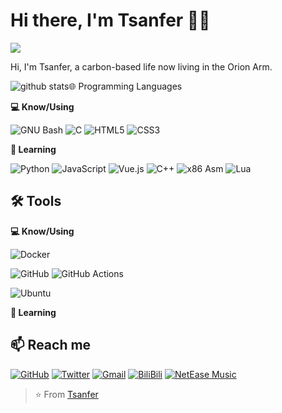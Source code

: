 # Hi there, I'm Tsanfer 👋👾

![](https://komarev.com/ghpvc/?username=Tsanfer&style=flat-square)

Hi, I'm Tsanfer, a carbon-based life now living in the Orion Arm.

<picture decoding="async" loading="lazy">
  <source media="(prefers-color-scheme: light)" srcset="https://raw.githubusercontent.com/Tsanfer/Tsanfer/output/github-stats.png">
  <source media="(prefers-color-scheme: dark)" srcset="https://raw.githubusercontent.com/Tsanfer/Tsanfer/output/github-stats-dark.png">
<!--   <img alt="github stats" src="https://pixel-profile.vercel.app/api/github-stats?username=Tsanfer&screen_effect=false&theme=fuji&hide=avatar&dithering=true"> -->
  <img alt="github stats" src="https://pixel-profile.vercel.app/api/github-stats?username=Tsanfer&theme=summer&pixelate_avatar=false&background=gray>
</picture>

<!-- - 🔭 I’m currently working on ... -->
<!-- - 👯 I’m looking to collaborate on ... -->
<!-- - 🤔 I’m looking for help with ... -->
<!-- - 💬 Ask me about ... -->
<!-- - ⚡ Fun fact: ... -->
<!-- - 😄 Pronouns: ... -->

## 🌐 Programming Languages

**💻 Know/Using**

![GNU Bash](https://img.shields.io/badge/-GNU%20Bash-4EAA25?style=flat-square&logo=GNU%20Bash&logoColor=white)
![C](https://img.shields.io/badge/-C-A8B9CC?style=flat-square&logo=C&logoColor=white)
![HTML5](https://img.shields.io/badge/-HTML5-E34F26?style=flat-square&logo=HTML5&logoColor=white)
![CSS3](https://img.shields.io/badge/-CSS3-1572B6?style=flat-square&logo=CSS3)

**🌱 Learning**

![Python](https://img.shields.io/badge/-Python-3776AB?style=flat-square&logo=Python&logoColor=white)
![JavaScript](https://img.shields.io/badge/-JavaScript-F7DF1E?style=flat-square&logo=JavaScript&logoColor=white)
![Vue.js](https://img.shields.io/badge/-Vue.js-4FC08D?style=flat-square&logo=Vue.js&logoColor=white)
![C++](https://img.shields.io/badge/-C++-00599C?style=flat-square&logo=C%2B%2B&logoColor=white)
![x86 Asm](https://img.shields.io/badge/-x86%20Asm-black?style=flat-square)
![Lua](https://img.shields.io/badge/-Lua-2C2D72?style=flat-square&logo=Lua)

## 🛠️ Tools

**💻 Know/Using**

![Docker](https://img.shields.io/badge/-Docker-2496ED?style=flat-square&logo=Docker&logoColor=white)

![GitHub](https://img.shields.io/badge/-GitHub-181717?style=flat-square&logo=GitHub)
![GitHub Actions](http://img.shields.io/badge/-Github%20Actions-2088FF?style=flat-square&logo=github-actions&logoColor=white)

![Ubuntu](http://img.shields.io/badge/-Ubuntu-E95420?style=flat-square&logo=Ubuntu&logoColor=white)

**🌱 Learning**

<!--  ![Tsanfer's github stats](https://github-readme-stats.vercel.app/api?username=Tsanfer&show_icons=true&theme=tokyonight) -->

## 📫 Reach me

[![GitHub](https://img.shields.io/badge/-GitHub-181717?style=flat-square&logo=GitHub&link=https://github.com/Tsanfer/)](https://github.com/Tsanfer/)
[![Twitter](https://img.shields.io/badge/-Twitter-1DA1F2?style=flat-square&logo=Twitter&logoColor=white&link=https://twitter.com/a1124851454)](https://twitter.com/a1124851454)
[![Gmail](https://img.shields.io/badge/-Gmail-D14836?style=flat-square&logo=Gmail&logoColor=white&link=mailto:a1124851454@gmail.com)](mailto:a1124851454@gmail.com)
[![BiliBili](https://img.shields.io/badge/-BiliBili-00A0D8?style=flat-square&link=https://space.bilibili.com/12167681)](https://space.bilibili.com/12167681)
[![NetEase Music](https://img.shields.io/badge/-NetEase%20Music-E20000?style=flat-square&https://music.163.com/#/user/home?id=69696518)](https://music.163.com/#/user/home?id=69696518)

> ⭐ From [Tsanfer](https://github.com/Tsanfer)
